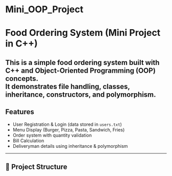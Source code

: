 # Mini_OOP_Project
#  Food Ordering System (Mini Project in C++)
This is a simple **food ordering system** built with **C++ and Object-Oriented Programming (OOP)** concepts.  
It demonstrates file handling, classes, inheritance, constructors, and polymorphism.
---
##  Features
- User Registration & Login (data stored in `users.txt`)
- Menu Display (Burger, Pizza, Pasta, Sandwich, Fries)
- Order system with quantity validation
- Bill Calculation
- Deliveryman details using inheritance & polymorphism
---
## 📂 Project Structure
